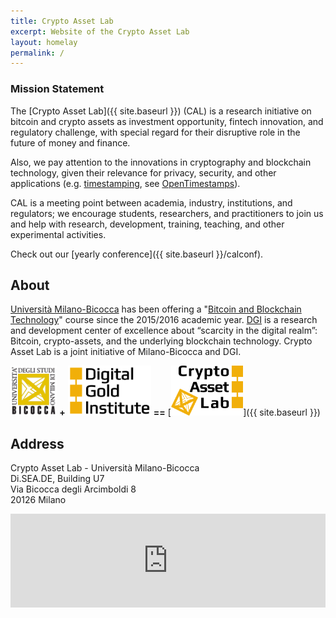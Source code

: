 ```yaml
---
title: Crypto Asset Lab
excerpt: Website of the Crypto Asset Lab
layout: homelay
permalink: /
---
```


### Mission Statement

The [Crypto Asset Lab]({{ site.baseurl }}) (CAL)
is a research initiative
on bitcoin and crypto assets
as investment opportunity, fintech innovation,
and regulatory challenge,
with special regard for their disruptive role
in the future of money and finance.

Also, we pay attention to the innovations
in cryptography and blockchain technology,
given their relevance for privacy,
security, and other applications
(e.g. [timestamping](http://dgi.io/ots/), see
[OpenTimestamps](http://opentimestamps.org/)).

CAL is a meeting point between academia, industry,
institutions, and regulators; we encourage students, researchers,
and practitioners to join us and help with
research, development, training, teaching, and
other experimental activities.

Check out our [yearly conference]({{ site.baseurl }}/calconf).

## About

[Università Milano-Bicocca](http://www.unimib.it)
has been offering a
"[Bitcoin and Blockchain Technology](http://www.ametrano.net/bbt/)"
course since the 2015/2016 academic year.
[DGI](http://dgi.io)
is a research and development center of excellence about “scarcity in the digital realm”: Bitcoin, crypto-assets, and the underlying blockchain technology.
Crypto Asset Lab is a joint initiative of Milano-Bicocca and DGI.

[<img src="/img/bicocca-logo.png" height="80">](http://www.diseade.unimib.it/it)
**+**
[<img src="/img/dgi-logo.png" height="80">](http://dgi.io)
**==**
[<img src="/img/cal.png" height="80">]({{ site.baseurl }})

## Address

Crypto Asset Lab - Università Milano-Bicocca  
Di.SEA.DE, Building U7  
Via Bicocca degli Arcimboldi 8  
20126 Milano

<iframe src="https://www.google.com/maps/embed?pb=!1m18!1m12!1m3!1d2795.6348896124377!2d9.210284016342875!3d45.51742797910175!2m3!1f0!2f0!3f0!3m2!1i1024!2i768!4f13.1!3m3!1m2!1s0x4786c7481b141dd7%3A0x57e9ff45dc8331de!2sU7+Universit%C3%A0+Milano+Bicocca!5e0!3m2!1sen!2sit!4v1557314816331!5m2!1sen!2sit" width="100%" height="auto" frameborder="0" style="border:0" allowfullscreen></iframe>
